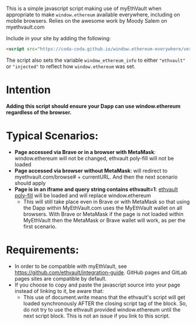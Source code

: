 This is a simple javascript script making use of myEthVault when appropriate to make `window.ethereum` available everywhere, including on mobile browsers. Relies on the awesome work by Moody Salem on myethvault.com

Include in your site by adding the following:

```html
<script src="https://coda-coda.github.io/window.ethereum-everywhere/versions/window.ethereum-everywhere-v2.0.0.js" integrity="sha384-nSmgJB1h5Sqf4qDgOevGGsKhM8kBNWuf8qltIIImaXkYNX4RXI+piAk2mkS5aeE4" crossorigin="anonymous"></script>
```

The script also sets the variable `window_ethereum_info` to either `"ethvault"` or `"injected"` to reflect how `window.ethereum` was set.

# Intention

**Adding this script should ensure your Dapp can use window.ethereum regardless of the browser.**

# Typical Scenarios:

- **Page accessed via Brave or in a browser with MetaMask**: window.ethereum will not be changed, ethvault poly-fill will not be loaded
- **Page accessed via browser without MetaMask**: will redirect to myethvault.com/browse# + currentURL. And then the next scenario should apply
- **Page is in an iframe and query string contains ethvault=1**: [ethvault poly-fill](https://github.com/ethvault/iframe-provider-polyfill) will be loaded and will replace window.ethereum
    - This will still take place even in Brave or with MetaMask so that using the Dapp within MyEthVault.com uses the MyEthVault wallet on all browsers. With Brave or MetaMask if the page is not loaded within MyEthVault then the MetaMask or Brave wallet will work, as per the first scenario.

# Requirements:
- In order to be compatible with myEthVault, see https://github.com/ethvault/integration-guide. GitHub pages and GitLab pages sites are compatible by default.
- If you choose to copy and paste the javascript source into your page instead of linking to it, be aware that:
  - This use of document.write means that the ethvault's script will get loaded synchronously AFTER the closing script tag of the block. So, do not try to use the ethvault provided window.ethereum until the next script block. This is not an issue if you link to this script.
